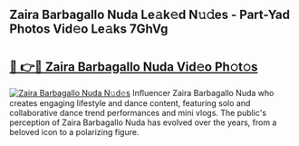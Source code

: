 ## Zaira Barbagallo Nuda Le𝚊k𝚎d N𝚞𝚍es - Part-Yad Photos Vid𝚎o Le𝚊ks 7GhVg

# <h2><a href="http://fbchkv.evod.top/?m=Zaira+Barbagallo+Nuda">🔗 👉🔴 Zaira Barbagallo Nuda Vid𝚎o Ph𝚘t𝚘s</a></h2>

[![Zaira Barbagallo Nuda N𝚞d𝚎s](https://i.imgur.com/8V9OHl7.gif)](http://fbchkv.evod.top/?m=Zaira+Barbagallo+Nuda)
Influencer Zaira Barbagallo Nuda who creates engaging lifestyle and dance content, featuring solo and collaborative dance trend performances and mini vlogs. The public's perception of Zaira Barbagallo Nuda has evolved over the years, from a beloved icon to a polarizing figure. 
